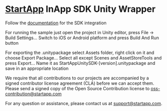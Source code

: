 [StartApp][] InApp SDK Unity Wrapper
======================================

Follow the [documentation][] for the SDK integration

For running the sample just open the project in Unity editor, press File -> Build Settings...
Switch to iOS or Android platform and press Build And Run button

For exporting the .unitypackage select Assets folder, right click on it and choose Export Package...
Select all except Scenes and AssetStoreTools and press Export...
Name it as StartAppUnitySDK-[version].unitypackage and save in an appropriate location

We require that all contributions to our projects are accompanied by a signed contributor license agreement (CLA) before we can accept them. Please send a signed copy of the Open Source Contribution license to oss-contribution@startapp.com

For any question or assistance, please contact us at support@startapp.com.

[StartApp]: http://www.startapp.com
[documentation]: https://support.startapp.com/hc/en-us/articles/360015675593
